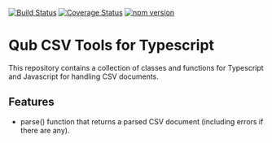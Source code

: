 [![Build Status](https://travis-ci.org/danschultequb/qub-typescript-csv.svg?branch=master)](https://travis-ci.org/danschultequb/qub-typescript-csv)
[![Coverage Status](https://coveralls.io/repos/github/danschultequb/qub-typescript-csv/badge.svg?branch=master)](https://coveralls.io/github/danschultequb/qub-typescript-csv?branch=master)
[![npm version](https://badge.fury.io/js/qub-csv.svg)](https://badge.fury.io/js/qub-csv)

# Qub CSV Tools for Typescript

This repository contains a collection of classes and functions for Typescript and Javascript for handling CSV documents.

## Features

- parse() function that returns a parsed CSV document (including errors if there are any).